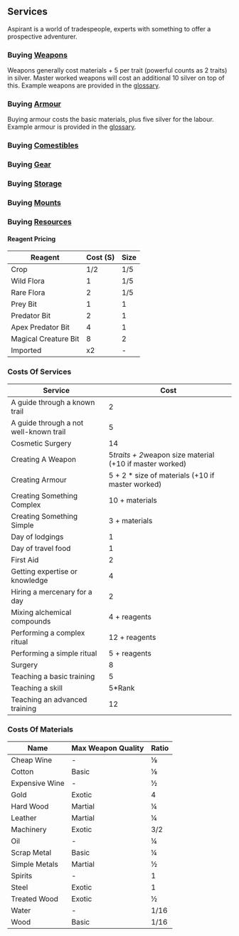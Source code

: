 ## Services
Aspirant is a world of tradespeople, experts with something to offer a prospective adventurer. 

### Buying [Weapons](Weapons)
Weapons generally cost materials + 5 per trait (powerful counts as 2 traits) in silver. Master worked weapons will cost an additional 10 silver on top of this. Example weapons are provided in the [glossary](https://docs.google.com/document/d/1Pjotbn26OeQPVqfVwTOxSper5irKWGEU5Zs8rtsO9zI/edit#heading=h.7drl3agje2d7).

### Buying [Armour](Armour)
Buying armour costs the basic materials, plus five silver for the labour. Example armour is provided in the [glossary](https://docs.google.com/document/d/1Pjotbn26OeQPVqfVwTOxSper5irKWGEU5Zs8rtsO9zI/edit#heading=h.vrsw7gds3n0).

### Buying [Comestibles](Comestibles)

### Buying [Gear](Gear)

### Buying [Storage](Storage)

### Buying [Mounts](Mounts)

### Buying [Resources](Resources)

#### Reagent Pricing

| Reagent              | Cost (S) | Size |
| -------------------- | -------- | ---- |
| Crop                 | 1/2      | 1/5  |
| Wild Flora           | 1        | 1/5  |
| Rare Flora           | 2        | 1/5  |
| Prey Bit             | 1        | 1    |
| Predator Bit         | 2        | 1    |
| Apex Predator Bit    | 4        | 1    |
| Magical Creature Bit | 8        | 2    |
| Imported             | x2       | -    |

### Costs Of Services

|Service|Cost|
|---|---|
|A guide through a known trail|2|
|A guide through a not well-known trail|5|
|Cosmetic Surgery|14|
|Creating A Weapon|5*traits + 2*weapon size material (+10 if master worked)|
|Creating Armour|5 + 2 * size of materials (+10 if master worked)|
|Creating Something Complex|10 + materials|
|Creating Something Simple|3 + materials|
|Day of lodgings|1|
|Day of travel food|1|
|First Aid|2|
|Getting expertise or knowledge|4|
|Hiring a mercenary for a day|2|
|Mixing alchemical compounds|4 + reagents|
|Performing a complex ritual|12 + reagents|
|Performing a simple ritual|5 + reagents|
|Surgery|8|
|Teaching a basic training|5|
|Teaching a skill|5*Rank|
|Teaching an advanced training|12|

### Costs Of Materials

|Name|Max Weapon Quality|Ratio|
|---|---|---|
|Cheap Wine|-|⅛|
|Cotton|Basic|⅛|
|Expensive Wine|-|½|
|Gold|Exotic|4|
|Hard Wood|Martial|¼|
|Leather|Martial|¼|
|Machinery|Exotic|3/2|
|Oil|-|¼|
|Scrap Metal|Basic|¼|
|Simple Metals|Martial|½|
|Spirits|-|1|
|Steel|Exotic|1|
|Treated Wood|Exotic|½|
|Water|-|1/16|
|Wood|Basic|1/16|